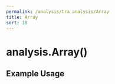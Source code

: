 ```yaml
---
permalink: /analysis/tra_analysis/Array
title: Array
sort: 18
---
```


# analysis.Array()

## Example Usage
